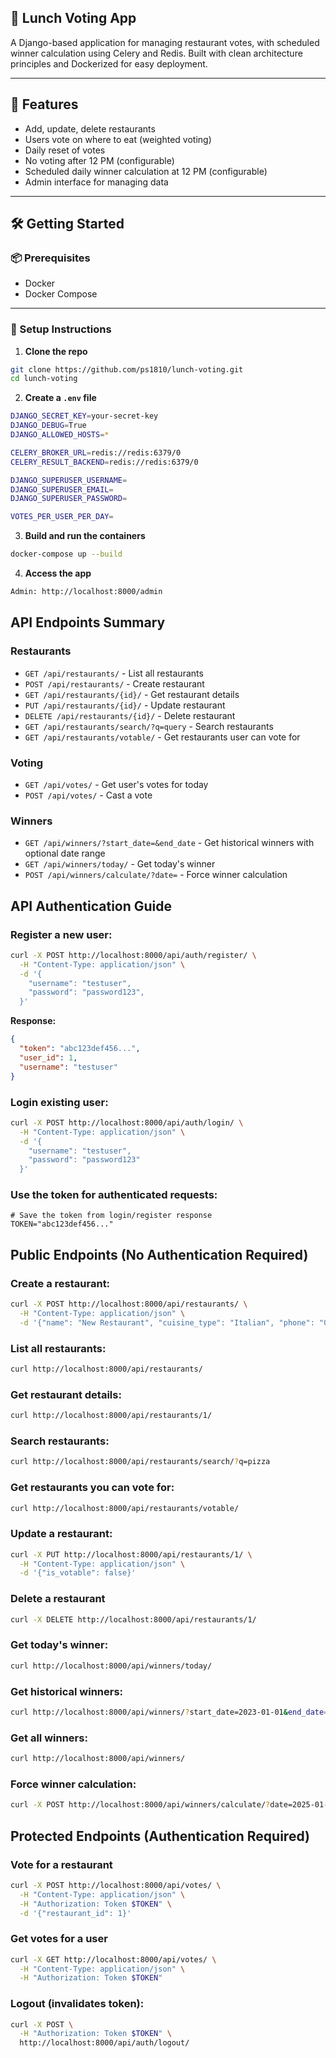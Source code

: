 ## 🥗 Lunch Voting App

A Django-based application for managing restaurant votes, with scheduled winner calculation using Celery and Redis. Built with clean architecture principles and Dockerized for easy deployment.

---

## 🚀 Features

- Add, update, delete restaurants
- Users vote on where to eat (weighted voting)
- Daily reset of votes
- No voting after 12 PM (configurable)
- Scheduled daily winner calculation at 12 PM (configurable)
- Admin interface for managing data

---

## 🛠️ Getting Started

### 📦 Prerequisites

- Docker
- Docker Compose

---

### 🔧 Setup Instructions

1. **Clone the repo**

```bash
git clone https://github.com/ps1810/lunch-voting.git
cd lunch-voting
```

2. **Create a `.env` file**
```bash
DJANGO_SECRET_KEY=your-secret-key
DJANGO_DEBUG=True
DJANGO_ALLOWED_HOSTS=*

CELERY_BROKER_URL=redis://redis:6379/0
CELERY_RESULT_BACKEND=redis://redis:6379/0

DJANGO_SUPERUSER_USERNAME=
DJANGO_SUPERUSER_EMAIL=
DJANGO_SUPERUSER_PASSWORD=

VOTES_PER_USER_PER_DAY=
```
3. **Build and run the containers**

```bash
docker-compose up --build
```
4. **Access the app**

```bash
Admin: http://localhost:8000/admin
```

## API Endpoints Summary

### Restaurants
- `GET /api/restaurants/` - List all restaurants
- `POST /api/restaurants/` - Create restaurant
- `GET /api/restaurants/{id}/` - Get restaurant details
- `PUT /api/restaurants/{id}/` - Update restaurant
- `DELETE /api/restaurants/{id}/` - Delete restaurant
- `GET /api/restaurants/search/?q=query` - Search restaurants
- `GET /api/restaurants/votable/` - Get restaurants user can vote for

### Voting
- `GET /api/votes/` - Get user's votes for today
- `POST /api/votes/` - Cast a vote

### Winners
- `GET /api/winners/?start_date=&end_date` - Get historical winners with optional date range
- `GET /api/winners/today/` - Get today's winner
- `POST /api/winners/calculate/?date=` - Force winner calculation

## API Authentication Guide

### Register a new user:
```bash
curl -X POST http://localhost:8000/api/auth/register/ \
  -H "Content-Type: application/json" \
  -d '{
    "username": "testuser", 
    "password": "password123",
  }'
```

**Response:**
```json
{
  "token": "abc123def456...",
  "user_id": 1,
  "username": "testuser"
}
```

### Login existing user:
```bash
curl -X POST http://localhost:8000/api/auth/login/ \
  -H "Content-Type: application/json" \
  -d '{
    "username": "testuser",
    "password": "password123"
  }'
```

### Use the token for authenticated requests:
```
# Save the token from login/register response
TOKEN="abc123def456..."
```

## Public Endpoints (No Authentication Required)

### Create a restaurant:
```bash
curl -X POST http://localhost:8000/api/restaurants/ \
  -H "Content-Type: application/json" \
  -d '{"name": "New Restaurant", "cuisine_type": "Italian", "phone": "01234...", "address":"Amsterdam"}'
```

### List all restaurants:
```bash
curl http://localhost:8000/api/restaurants/
```

### Get restaurant details:
```bash
curl http://localhost:8000/api/restaurants/1/
```

### Search restaurants:
```bash
curl http://localhost:8000/api/restaurants/search/?q=pizza
```

### Get restaurants you can vote for:
```bash
curl http://localhost:8000/api/restaurants/votable/
```

### Update a restaurant:
```bash
curl -X PUT http://localhost:8000/api/restaurants/1/ \
  -H "Content-Type: application/json" \
  -d '{"is_votable": false}'
```

### Delete a restaurant
```bash
curl -X DELETE http://localhost:8000/api/restaurants/1/
```

### Get today's winner:
```bash
curl http://localhost:8000/api/winners/today/
```

### Get historical winners:
```bash
curl http://localhost:8000/api/winners/?start_date=2023-01-01&end_date=2023-12-31
```

### Get all winners:
```bash
curl http://localhost:8000/api/winners/
```

### Force winner calculation:
```bash
curl -X POST http://localhost:8000/api/winners/calculate/?date=2025-01-01
```

## Protected Endpoints (Authentication Required)

### Vote for a restaurant
```bash
curl -X POST http://localhost:8000/api/votes/ \
  -H "Content-Type: application/json" \
  -H "Authorization: Token $TOKEN" \
  -d '{"restaurant_id": 1}'
```

### Get votes for a user
```bash
curl -X GET http://localhost:8000/api/votes/ \
  -H "Content-Type: application/json" \
  -H "Authorization: Token $TOKEN"
```

### Logout (invalidates token):
```bash
curl -X POST \
  -H "Authorization: Token $TOKEN" \
  http://localhost:8000/api/auth/logout/
```